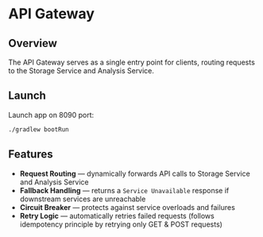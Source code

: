 # API Gateway

## Overview
The API Gateway serves as a single entry point for clients, routing requests to the Storage Service and Analysis Service.

## Launch
Launch app on 8090 port:
```bash
./gradlew bootRun
```

## Features
- **Request Routing** — dynamically forwards API calls to Storage Service and Analysis Service
- **Fallback Handling** — returns a `Service Unavailable` response if downstream services are unreachable
- **Circuit Breaker** — protects against service overloads and failures
- **Retry Logic** — automatically retries failed requests (follows idempotency principle by retrying only GET & POST requests)